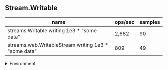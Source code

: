 ## Stream.Writable

|name|ops/sec|samples|
|-|-|-|
|streams.Writable writing 1e3 * "some data"|2,682|90|
|streams.web.WritableStream writing 1e3 * "some data"|809|49|


<details>
<summary>Environment</summary>

* __Machine:__ linux x64 | 2 vCPUs | 6.8GB Mem
* __Run:__ Tue Oct 24 2023 17:46:28 GMT+0000 (Coordinated Universal Time)
</details>

<!--
{"environment":{"platform":"linux","arch":"x64","cpus":2,"totalMemory":6.759746551513672},"benchmarks":[{"name":"streams.Writable writing 1e3 * \"some data\"","opsSec":2681.8453020661136,"samples":4},{"name":"streams.web.WritableStream writing 1e3 * \"some data\"","opsSec":809.0779935250729,"samples":4}]}-->
